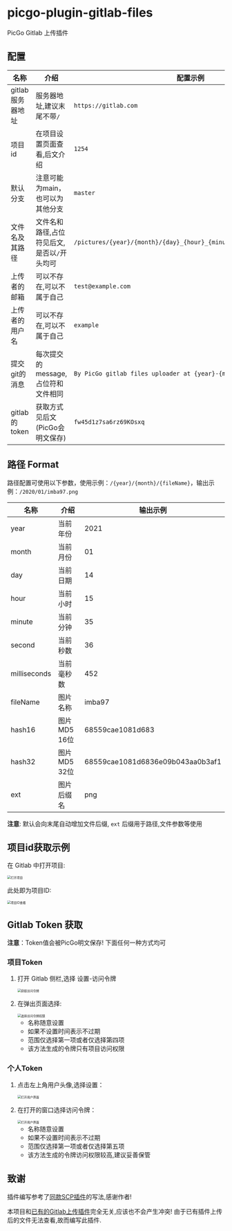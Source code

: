 # picgo-plugin-gitlab-files

PicGo Gitlab 上传插件

## 配置

| 名称             | 介绍                                        | 配置示例                                                     |
| ---------------- | ------------------------------------------- | ------------------------------------------------------------ |
| gitlab服务器地址 | 服务器地址,建议末尾不带`/`                  | `https://gitlab.com`                                         |
| 项目id           | 在项目设置页面查看,后文介绍                 | `1254`                                                       |
| 默认分支         | 注意可能为main，也可以为其他分支            | `master`                                                     |
| 文件名及其路径   | 文件名和路径,占位符见后文,是否以`/`开头均可 | `/pictures/{year}/{month}/{day}_{hour}_{minute}_{second}_{fileName}` |
| 上传者的邮箱     | 可以不存在,可以不属于自己                   | `test@example.com`                                           |
| 上传者的用户名   | 可以不存在,可以不属于自己                   | `example`                                                    |
| 提交git的消息    | 每次提交的message,占位符和文件相同          | `By PicGo gitlab files uploader at {year}-{month}-{day}`     |
| gitlab的token    | 获取方式见后文(PicGo会明文保存)             | `fw45d1z7sa6rz69KOsxq`                                       |

## 路径 Format

路径配置可使用以下参数，使用示例：`/{year}/{month}/{fileName}`，输出示例：`/2020/01/imba97.png`

| 名称         | 介绍          | 输出示例                         |
| ------------ | ------------- | -------------------------------- |
| year         | 当前年份      | 2021                             |
| month        | 当前月份      | 01                               |
| day          | 当前日期      | 14                               |
| hour         | 当前小时      | 15                               |
| minute       | 当前分钟      | 35                               |
| second       | 当前秒数      | 36                               |
| milliseconds | 当前毫秒数    | 452                              |
| fileName     | 图片名称      | imba97                           |
| hash16       | 图片 MD5 16位 | 68559cae1081d683                 |
| hash32       | 图片 MD5 32位 | 68559cae1081d6836e09b043aa0b3af1 |
| ext          | 图片后缀名    | png                              |

**注意**: 默认会向末尾自动增加文件后缀, `ext` 后缀用于路径,文件参数等使用



## 项目id获取示例

在 Gitlab 中打开项目:

<img src="./picture/1.png" alt="打开项目" style="zoom:50%;" />

此处即为项目ID:

<img src="./picture/2.png" alt="项目ID查看" style="zoom:50%;" />


## Gitlab Token 获取

**注意**：Token值会被PicGo明文保存! 下面任何一种方式均可

### 项目Token

1. 打开 Gitlab 侧栏,选择 设置-访问令牌

    <img src="./picture/3.png" alt="获取访问令牌" style="zoom:50%;" />

2. 在弹出页面选择:

    <img src="./picture/4.png" alt="选择访问令牌权限" style="zoom:50%;" />

    - 名称随意设置
    - 如果不设置时间表示不过期
    - 范围仅选择第一项或者仅选择第四项
    - 该方法生成的令牌只有项目访问权限

### 个人Token

1. 点击左上角用户头像,选择设置：

    <img src="./picture/5.png" alt="打开用户界面" style="zoom:50%;" />

2. 在打开的窗口选择访问令牌：

    <img src="./picture/6.png" alt="打开用户界面" style="zoom:50%;" />
    
    - 名称随意设置
    - 如果不设置时间表示不过期
    - 范围仅选择第一项或者仅选择第五项
    - 该方法生成的令牌访问权限较高,建议妥善保管

## 致谢

插件编写参考了[同款SCP插件](https://github.com/imba97/picgo-plugin-ssh-scp-uploader)的写法,感谢作者!

本项目和[已有的Gitlab上传插件](https://github.com/bugwz/picgo-plugin-gitlab)完全无关,应该也不会产生冲突! 由于已有插件上传后的文件无法查看,故而编写此插件.

